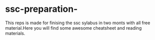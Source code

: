 # ssc-preparation-
This reps is made for finising the ssc sylabus in two monts with all free material.Here you will find some awesome cheatsheet and reading materials.
